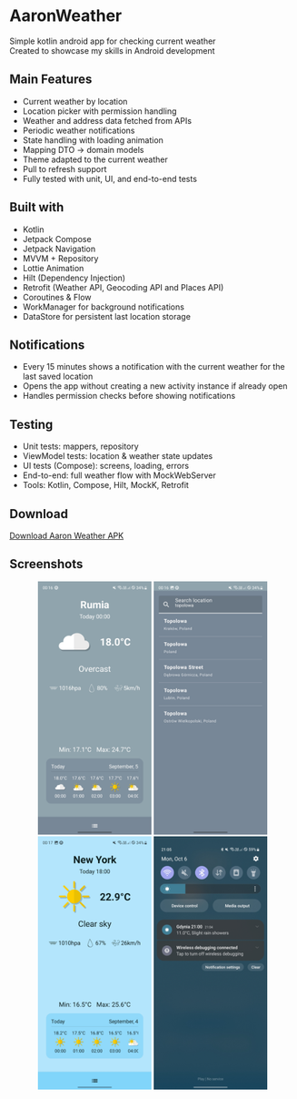 # AaronWeather

Simple kotlin android app for checking current weather  
Created to showcase my skills in Android development

## Main Features

- Current weather by location
- Location picker with permission handling
- Weather and address data fetched from APIs
- Periodic weather notifications
- State handling with loading animation
- Mapping DTO → domain models
- Theme adapted to the current weather
- Pull to refresh support
- Fully tested with unit, UI, and end-to-end tests

## Built with

- Kotlin
- Jetpack Compose
- Jetpack Navigation
- MVVM + Repository
- Lottie Animation
- Hilt (Dependency Injection)
- Retrofit (Weather API, Geocoding API and Places API)
- Coroutines & Flow
- WorkManager for background notifications
- DataStore for persistent last location storage

## Notifications

- Every 15 minutes shows a notification with the current weather for the last saved location
- Opens the app without creating a new activity instance if already open
- Handles permission checks before showing notifications

## Testing

- Unit tests: mappers, repository
- ViewModel tests: location & weather state updates
- UI tests (Compose): screens, loading, errors
- End-to-end: full weather flow with MockWebServer
- Tools: Kotlin, Compose, Hilt, MockK, Retrofit

## Download

[Download Aaron Weather APK](https://github.com/komodobear/AaronWeather-AndroidApp/releases/latest)

## Screenshots

<p align="center">
  <img src="screenshots/screen_1.jpg" alt="Main Screen" width="200"/>
  <img src="screenshots/screen_2.jpg" alt="Drawer" width="200"/>
  <img src="screenshots/screen_3.jpg" alt="Main Screen" width="200"/>
  <img src="screenshots/screen_4.jpg" alt="Notification" width="200"/>
</p>

